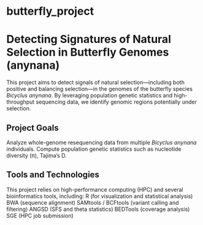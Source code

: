 # butterfly_project
# Detecting Signatures of Natural Selection in Butterfly Genomes (anynana)

This project aims to detect signals of natural selection—including both positive and balancing selection—in the genomes of the butterfly species *Bicyclus anynana*.    By leveraging population genetic statistics and high-throughput sequencing data, we identify genomic regions potentially under selection.

## Project Goals
Analyze whole-genome resequencing data from multiple *Bicyclus anynana* individuals.
Compute population genetic statistics such as nucleotide diversity (π), Tajima’s D.


## Tools and Technologies

This project relies on high-performance computing (HPC) and several bioinformatics tools, including:
R (for visualization and statistical analysis)
BWA (sequence alignment)
SAMtools / BCFtools (variant calling and filtering)
ANGSD (SFS and theta statistics)
BEDTools (coverage analysis)
SGE (HPC job submission)
